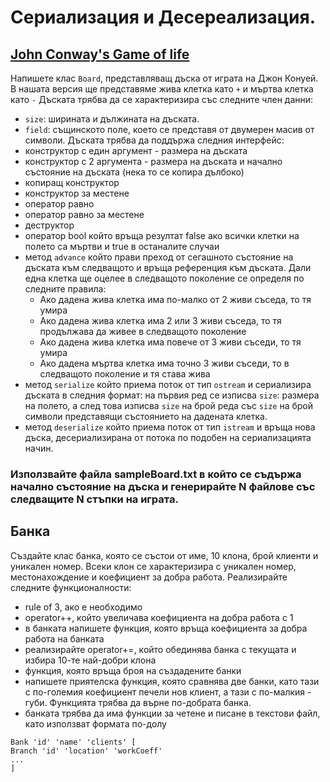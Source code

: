 
# Сериализация и Десереализация.

## [John Conway's Game of life](https://playgameoflife.com/)

Напишете клас `Board`, представляващ дъска от играта на Джон Конуей.
В нашата версия ще представяме жива клетка като `+` и мъртва клетка като `-`
Дъската трябва да се характеризира със следните член данни:
- `size`: ширината и дължината на дъската.
- `field`: същинското поле, което се представя от двумерен масив от символи.
Дъската трябва да поддържа следния интерфейс:
- конструктор с един аргумент - размера на дъската
- конструктор с 2 аргумента - размера на дъската и начално състояние на дъската (нека то се копира дълбоко)
- копиращ конструктор
- конструктор за местене
- оператор равно
- оператор равно за местене
- деструктор
- оператор bool който връща резултат false ако всички клетки на полето са мъртви и true в останалите случаи
- метод `advance` който прави преход от сегашното състояние на дъската към следващото и връща референция към дъската. Дали една клетка ще оцелее в следващото поколение се определя по следните правила:
	- Ако дадена жива клетка има по-малко от 2 живи съседа, то тя умира
	- Ако дадена жива клетка има 2 или 3 живи съседа, то тя продължава да живее в следващото поколение
	- Ако дадена жива клетка има повече от 3 живи съседи, то тя умира
	- Ако дадена мъртва клетка има точно 3 живи съседи, то в следващото поколение и тя става жива
- метод `serialize` който приема поток от тип `ostream` и сериализира дъската в следния формат: на първия ред се изписва `size`: размера на полето, а след това изписва `size` на брой реда със `size` на брой символи представящи състоянието на дадената клетка.
- метод `deserialize` който приема поток от тип `istream` и връща нова дъска, десериализирана от потока по подобен на сериализацията начин.

### Използвайте файла sampleBoard.txt в който се съдържа начално състояние на дъска и генерирайте N файлове със следващите N стъпки на играта.



## Банка

Създайте клас банка, която се състои от име, 10 клона, брой клиенти и уникален номер. 
Всеки клон се характеризира с уникален номер, местонахождение и коефициент за добра работа. 
Реализирайте следните функционалности:
- rule of 3, ако е необходимо
- operator++, който увеличава коефициента на добра работа с 1
- в банката напишете функция, която връща коефициента за добра работа на банката
- реализирайте operator+=, който обединява банка с текущата и избира 10-те най-добри клона
- функция, която връща броя на създадените банки
- напишете приятелска функция, която сравнява две банки, като тази с по-големия коефициент печели нов клиент, а тази с по-малкия - губи. Функцията трябва да върне по-добрата банка.
- банката трябва да има функции за четене и писане в текстови файл, като използват формата по-долу

```
Bank 'id' 'name' 'clients' [
Branch 'id' 'location' 'workCoeff'
...
]
```

